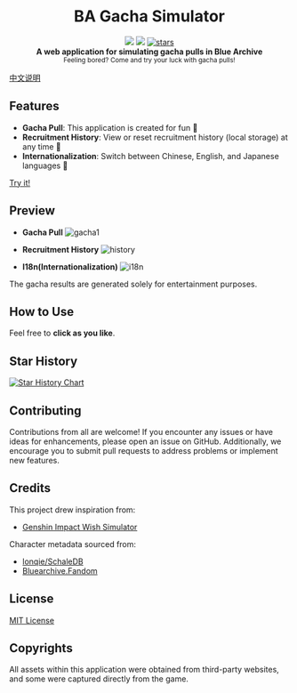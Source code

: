 <h1 align="center">BA Gacha Simulator</h1>

<div align="center">
    <img src="https://img.shields.io/github/last-commit/u1805/blue-archive-gacha-simulator/main">
    <img src="https://img.shields.io/github/languages/top/U1805/blue-archive-gacha-simulator" >
    <a href="https://star-history.com/#U1805/blue-archive-gacha-simulator"> 
      <img src="https://img.shields.io/github/stars/U1805/blue-archive-gacha-simulator" alt="stars"> 
    </a>
</div>

<div align="center">
  <strong>A web application for simulating gacha pulls in Blue Archive</strong><br>
  <sub>Feeling bored? Come and try your luck with gacha pulls!</sub>
</div>

[中文说明](./README-zh.md) 

## Features

- **Gacha Pull**: This application is created for fun 🎃
- **Recruitment History**: View or reset recruitment history (local storage) at any time 📕
- **Internationalization**: Switch between Chinese, English, and Japanese languages 🎨

[Try it!](https://u1805.github.io/blue-archive-gacha-simulator)

## Preview

- **Gacha Pull**
  ![gacha1](https://github.com/U1805/blue-archive-gacha-simulator/assets/45514638/4e758b1d-71b0-4364-ace4-953bf6eeb91f)


- **Recruitment History**
  ![history](https://github.com/U1805/blue-archive-gacha-simulator/assets/45514638/a77b0dee-abd9-4c57-a749-69f3b25cb3d0)


- **I18n(Internationalization)**
  ![i18n](https://github.com/U1805/blue-archive-gacha-simulator/assets/45514638/71d3a0d3-bad4-48fe-a36e-151de37cac3a)


The gacha results are generated solely for entertainment purposes.

## How to Use

Feel free to **click as you like**.

## Star History

[![Star History Chart](https://api.star-history.com/svg?repos=U1805/blue-archive-gacha-simulator)](https://star-history.com/#U1805/blue-archive-gacha-simulator)

## Contributing

Contributions from all are welcome! If you encounter any issues or have ideas for enhancements, please open an issue on GitHub. Additionally, we encourage you to submit pull requests to address problems or implement new features.

## Credits

This project drew inspiration from:

- [Genshin Impact Wish Simulator](https://github.com/uzair-ashraf/genshin-impact-wish-simulator/)

Character metadata sourced from:

- [lonqie/SchaleDB](https://github.com/lonqie/SchaleDB)
- [Bluearchive.Fandom](https://bluearchive.fandom.com)

## License
[MIT License](./LICENSE)

## Copyrights

All assets within this application were obtained from third-party websites, and some were captured directly from the game.
